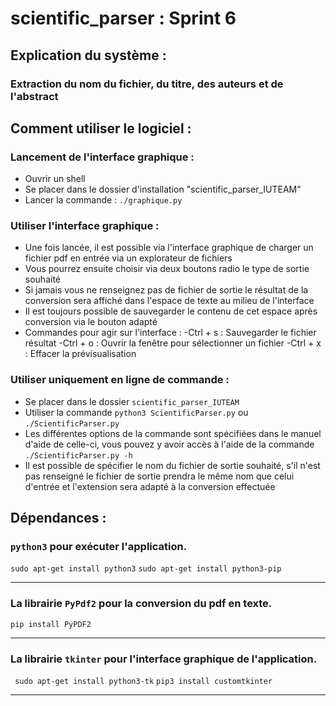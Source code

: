 # scientific_parser : Sprint 6

## Explication du système :

### Extraction du nom du fichier, du titre, des auteurs et de l'abstract

## Comment utiliser le logiciel :

### Lancement de l'interface graphique :
  
  - Ouvrir un shell  
  - Se placer dans le dossier d'installation "scientific_parser_IUTEAM"  
  - Lancer la commande : `./graphique.py`

### Utiliser l'interface graphique :

  - Une fois lancée, il est possible via l'interface graphique de charger un fichier pdf en entrée via un explorateur de fichiers
  - Vous pourrez ensuite choisir via deux boutons radio le type de sortie souhaité
  - Si jamais vous ne renseignez pas de fichier de sortie le résultat de la conversion sera affiché dans l'espace de texte au milieu de l'interface
  - Il est toujours possible de sauvegarder le contenu de cet espace après conversion via le bouton adapté
  - Commandes pour agir sur l'interface : 
    -Ctrl + s : Sauvegarder le fichier résultat
    -Ctrl + o : Ouvrir la fenêtre pour sélectionner un fichier
    -Ctrl + x : Effacer la prévisualisation


### Utiliser uniquement en ligne de commande :

  - Se placer dans le dossier ```scientific_parser_IUTEAM```
  - Utiliser la commande `python3 ScientificParser.py` ou `./ScientificParser.py`
  - Les différentes options de la commande sont spécifiées dans le manuel d'aide de celle-ci, vous pouvez y avoir accès à l'aide de la commande `./ScientificParser.py -h`
  - Il est possible de spécifier le nom du fichier de sortie souhaité, s'il n'est pas renseigné le fichier de sortie prendra le même nom que celui d'entrée et l'extension sera adapté à la conversion effectuée 


## Dépendances :

### ```python3``` pour exécuter l'application. 
`sudo apt-get install python3`
`sudo apt-get install python3-pip`

---
### La librairie ```PyPdf2``` pour la conversion du pdf en texte.

`pip install PyPDF2`

---
### La librairie ```tkinter``` pour l'interface graphique de l'application.

` sudo apt-get install python3-tk`
`pip3 install customtkinter`

---
